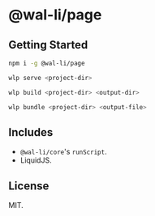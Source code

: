 # @wal-li/page

## Getting Started

```bash
npm i -g @wal-li/page
```

```bash
wlp serve <project-dir>
```

```bash
wlp build <project-dir> <output-dir>
```

```bash
wlp bundle <project-dir> <output-file>
```

## Includes

- `@wal-li/core`'s `runScript`.
- LiquidJS.

## License

MIT.
